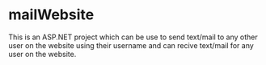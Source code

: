# mailWebsite
This is an ASP.NET project which can be use to send text/mail to any other user on the website using their username and can recive text/mail for any user on the website.
